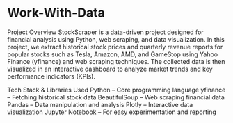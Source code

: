 # Work-With-Data
Project Overview
StockScraper is a data-driven project designed for financial analysis using Python, web scraping, and data visualization. In this project, we extract historical stock prices and quarterly revenue reports for popular stocks such as Tesla, Amazon, AMD, and GameStop using Yahoo Finance (yfinance) and web scraping techniques. The collected data is then visualized in an interactive dashboard to analyze market trends and key performance indicators (KPIs).

Tech Stack & Libraries Used
Python – Core programming language
yfinance – Fetching historical stock data
BeautifulSoup – Web scraping financial data
Pandas – Data manipulation and analysis
Plotly – Interactive data visualization
Jupyter Notebook – For easy experimentation and reporting
